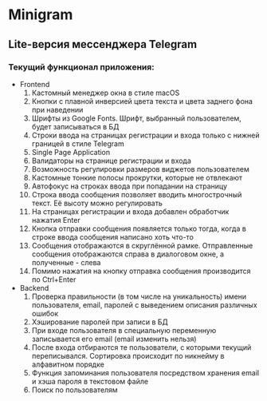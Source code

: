 <h1>Minigram</h1>
<h2>Lite-версия мессенджера Telegram</h2>
<h3>Текущий функционал приложения:</h3>
<ul>
<li>Frontend
<ol>
    <li>Кастомный менеджер окна в стиле macOS</li>
    <li>Кнопки с плавной инверсией цвета текста и цвета заднего фона при наведении</li>
    <li>
    Шрифты из Google Fonts. Шрифт, выбранный пользователем, будет записываться в БД
    </li>
    <li>
    Строки ввода на страницах регистрации и входа только с нижней границей в стиле Telegram 
    </li>
    <li>Single Page Application</li>
    <li>Валидаторы на странице регистрации и входа</li>
    <li>Возможность регулировки размеров виджетов пользователем</li>
    <li>Кастомные тонкие полосы прокрутки, которые не отвлекают</li>
    <li>Автофокус на строках ввода при попадании на страницу</li>
    <li>Строка ввода сообщения позволяет вводить многострочный текст. 
    Её высоту можно регулировать</li>
    <li>На страницах регистрации и входа добавлен обработчик нажатия Enter</li>
    <li>Кнопка отправки сообщения появляется только тогда, 
    когда в строке ввода сообщения написано хоть что-то</li>
    <li>Сообщения отображаются в скруглённой рамке. 
    Отправленные сообщения отображаются справа в диалоговом окне, а полученные - слева</li>
    <li>Помимо нажатия на кнопку отправка сообщения производится по Ctrl+Enter</li>
</ol>
</li>
<li>Backend
<ol>
    <li>
    Проверка правильности (в том числе на уникальность) имени пользователя, email, 
    паролей с выведением описания различных ошибок
    </li>
    <li>Хэширование паролей при записи в БД</li>
    <li>При входе пользователя в специальную переменную записывается его email 
    (email изменить нельзя)</li>
    <li>После входа отбираются те пользователи, с которыми текущий переписывался. 
    Сортировка происходит по никнейму в алфавитном порядке</li>
    <li>
    Функция запоминания пользователя посредством хранения email и хэша пароля в текстовом файле
    </li>
    <li>Поиск по пользователям</li>
</ol>
</li>
</ul>